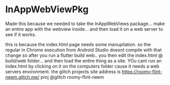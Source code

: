 # InAppWebViewPkg

Made this because we needed to take the InAppWebViews package... make an entire app with the webview inside... and then load it on a web server to see if it works.

this is because the index.html page needs some manupilation.
so the regular in Chrome execution from Android Studio doesnt compile with that change
so after you run a flutter build web.. you then edit the index.html @ build/web folder... and then load the entire thing as a site.
YOu cant run an index.html by clicking on it on the computers folder cause it needs a web servers environment.
the glitch projects site address is https://roomy-flint-neem.glitch.me/
proj @glitch roomy-flint-neem
